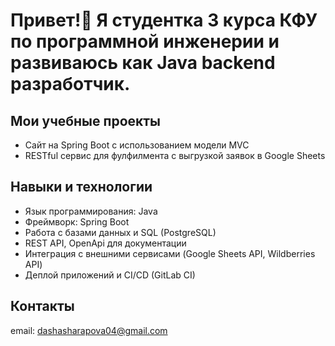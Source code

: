 # Привет!👋 Я студентка 3 курса КФУ по программной инженерии и развиваюсь как Java backend разработчик.

## Мои учебные проекты

- Сайт на Spring Boot с использованием модели MVC
- RESTful сервис для фулфилмента с выгрузкой заявок в Google Sheets

## Навыки и технологии

- Язык программирования: Java  
- Фреймворк: Spring Boot  
- Работа с базами данных и SQL (PostgreSQL)  
- REST API, OpenApi для документации  
- Интеграция с внешними сервисами (Google Sheets API, Wildberries API)  
- Деплой приложений и CI/CD (GitLab CI)

## Контакты
  email: dashasharapova04@gmail.com
